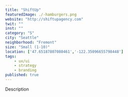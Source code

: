 ```yaml
---
title: "ShiftUp"
featuredImage: ./-hamburgers.png
website: "http://shiftupagency.com"
twit: ""
inst: ""
category: "S"
city: "Seattle"
neighborhood: "Fremont"
size: "Small (1-10)"
location: ['47.65187807080461','-122.35096655798448']
tags:
    - ux/ui
    - strategy
    - branding
published: true
---
```


Description
